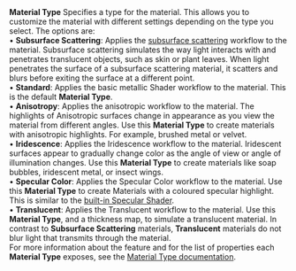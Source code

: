 <tr>
<td><strong>Material Type</strong></td>
<td></td>
<td></td>
<td>Specifies a type for the material. This allows you to customize the material with different settings depending on the type you select. The options are:<br/>&#8226; <strong>Subsurface Scattering</strong>: Applies the <a href="Subsurface-Scattering.md">subsurface scattering</a> workflow to the material. Subsurface scattering simulates the way light interacts with and penetrates translucent objects, such as skin or plant leaves. When light penetrates the surface of a subsurface scattering material, it scatters and blurs before exiting the surface at a different point.<br/>&#8226; <strong>Standard</strong>: Applies the basic metallic Shader workflow to the material. This is the default <strong>Material Type</strong>.<br/>&#8226; <strong>Anisotropy</strong>: Applies the anisotropic workflow to the material. The highlights of Anisotropic surfaces change in appearance as you view the material from different angles. Use this <strong>Material Type</strong> to create materials with anisotropic highlights. For example, brushed metal or velvet.<br/>&#8226; <strong>Iridescence</strong>: Applies the Iridescence workflow to the material. Iridescent surfaces appear to gradually change color as the angle of view or angle of illumination changes. Use this <strong>Material Type</strong> to create materials like soap bubbles, iridescent metal, or insect wings.<br/>&#8226; <strong>Specular Color</strong>: Applies the Specular Color workflow to the material. Use this <strong>Material Type</strong> to create Materials with a coloured specular highlight. This is similar to the <a href="https://docs.unity3d.com/Manual/StandardShaderMaterialParameterSpecular.html">built-in Specular Shader</a>.<br/>&#8226; <strong>Translucent</strong>: Applies the Translucent workflow to the material. Use this <strong>Material Type</strong>, and a thickness map, to simulate a translucent material. In contrast to <strong>Subsurface Scattering</strong> materials, <strong>Translucent</strong> materials do not blur light that transmits through the material.<br/>For more information about the feature and for the list of properties each <strong>Material Type</strong> exposes, see the <a href="Material-Type.md">Material Type documentation</a>.  </td>
</tr>

